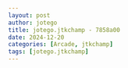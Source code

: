 ```yaml
---
layout: post
author: jotego
title: jotego.jtkchamp - 7858a00
date: 2024-12-20
categories: [Arcade, jtkchamp]
tags: [jotego.jtkchamp]
---
```


